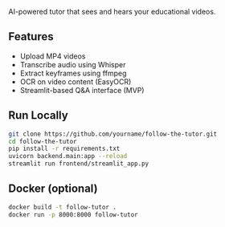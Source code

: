 AI-powered tutor that sees and hears your educational videos.

## Features
- Upload MP4 videos
- Transcribe audio using Whisper
- Extract keyframes using ffmpeg
- OCR on video content (EasyOCR)
- Streamlit-based Q&A interface (MVP)

## Run Locally
```bash
git clone https://github.com/yourname/follow-the-tutor.git
cd follow-the-tutor
pip install -r requirements.txt
uvicorn backend.main:app --reload
streamlit run frontend/streamlit_app.py
```

## Docker (optional)
```bash
docker build -t follow-tutor .
docker run -p 8000:8000 follow-tutor
```